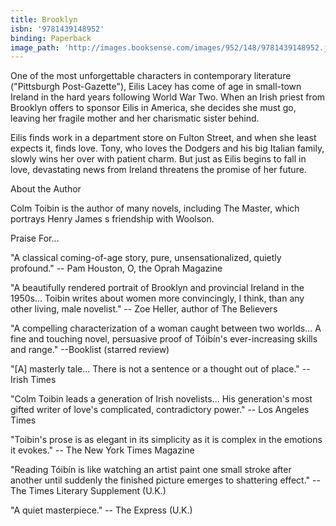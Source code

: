 ```yaml
---
title: Brooklyn
isbn: '9781439148952'
binding: Paperback
image_path: 'http://images.booksense.com/images/952/148/9781439148952.jpg'
---
```


One of the most unforgettable characters in contemporary literature ("Pittsburgh Post-Gazette"), Eilis Lacey has come of age in small-town Ireland in the hard years following World War Two. When an Irish priest from Brooklyn offers to sponsor Eilis in America, she decides she must go, leaving her fragile mother and her charismatic sister behind.

Eilis finds work in a department store on Fulton Street, and when she least expects it, finds love. Tony, who loves the Dodgers and his big Italian family, slowly wins her over with patient charm. But just as Eilis begins to fall in love, devastating news from Ireland threatens the promise of her future.

About the Author

Colm Toibin is the author of many novels, including The Master, which portrays Henry James s friendship with Woolson.

Praise For…

"A classical coming-of-age story, pure, unsensationalized, quietly profound." -- Pam Houston, O, the Oprah Magazine



"A beautifully rendered portrait of Brooklyn and provincial Ireland in the 1950s... Toibin writes about women more convincingly, I think, than any other living, male novelist." -- Zoe Heller, author of The Believers



"A compelling characterization of a woman caught between two worlds... A fine and touching novel, persuasive proof of T&oacute;ib&iacute;n's ever-increasing skills and range." --Booklist (starred review)



"[A] masterly tale... There is not a sentence or a thought out of place." -- Irish Times&nbsp;



"Colm Toibin leads a generation of Irish novelists... His generation's most gifted writer of love's complicated, contradictory power." -- Los Angeles Times



"Toibin's prose is as elegant in its simplicity as it is complex in the emotions it evokes." -- The New York Times Magazine



"Reading T&oacute;ib&iacute;n is like watching an artist paint one small stroke after another until suddenly the finished picture emerges to shattering effect." -- The Times Literary Supplement (U.K.)



"A quiet masterpiece." -- The Express (U.K.)